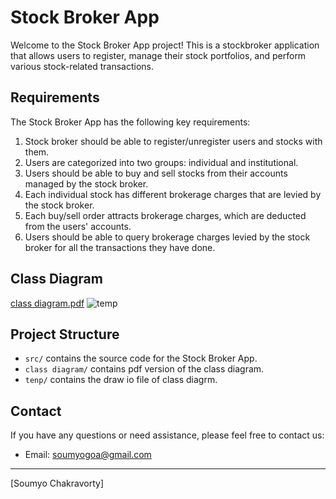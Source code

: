 # Stock Broker App

Welcome to the Stock Broker App project! This is a stockbroker application that allows users to register, manage their stock portfolios, and perform various stock-related transactions.

## Requirements

The Stock Broker App has the following key requirements:

1. Stock broker should be able to register/unregister users and stocks with them.
2. Users are categorized into two groups: individual and institutional.
3. Users should be able to buy and sell stocks from their accounts managed by the stock broker.
4. Each individual stock has different brokerage charges that are levied by the stock broker.
5. Each buy/sell order attracts brokerage charges, which are deducted from the users' accounts.
6. Users should be able to query brokerage charges levied by the stock broker for all the transactions they have done.

## Class Diagram

[class diagram.pdf](https://github.com/soumyo2002/StockBroker/files/13276895/class.diagram.pdf)
![temp](https://github.com/soumyo2002/StockBroker/assets/92665254/ec5fc1b6-75b4-4689-ae50-f763f5f16623)


## Project Structure

- `src/` contains the source code for the Stock Broker App.
- `class diagram/` contains pdf version of the class diagram.
- `tenp/` contains the draw io file of class diagrm.

## Contact

If you have any questions or need assistance, please feel free to contact us:

- Email: soumyogoa@gmail.com




---

[Soumyo Chakravorty]
